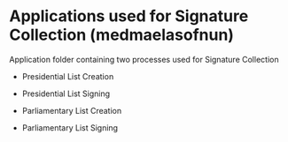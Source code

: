 # Applications used for Signature Collection (medmaelasofnun)

Application folder containing two processes used for Signature Collection

- Presidential List Creation
- Presidential List Signing

- Parliamentary List Creation
- Parliamentary List Signing